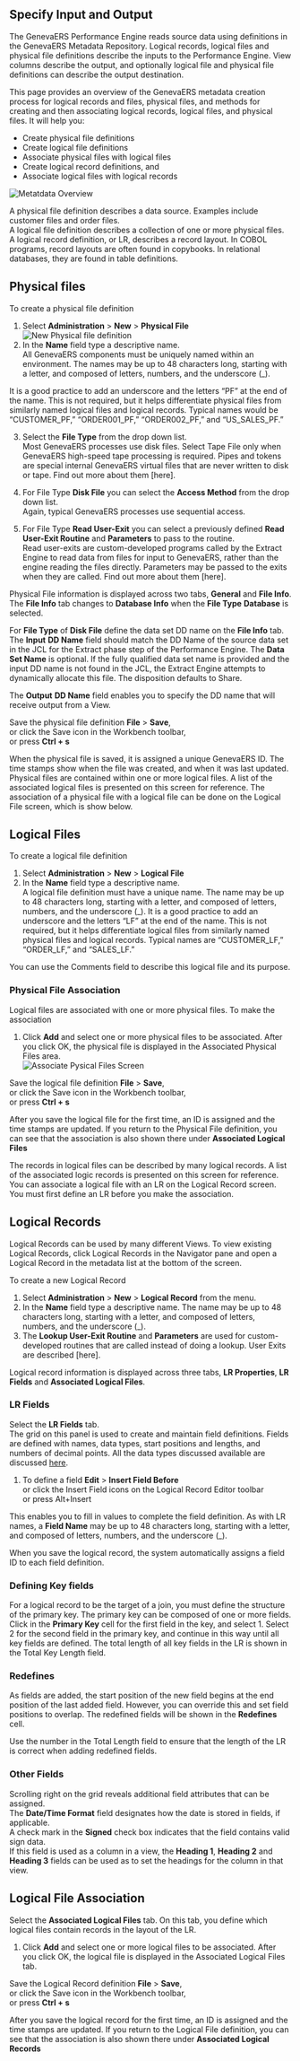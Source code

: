 ## Specify Input and Output 

The GenevaERS Performance Engine reads source data using definitions in the GenevaERS Metadata Repository. Logical records, logical files and physical file definitions describe the inputs to the Performance Engine. View columns describe the output, and optionally logical file and physical file definitions can describe the output destination.

This page provides an overview of the GenevaERS metadata creation process for logical records and files, physical files, and methods for creating and then associating logical records, logical files, and physical files. It will help you:

- Create physical file definitions
- Create logical file definitions
- Associate physical files with logical files
- Create logical record definitions, and
- Associate logical files with logical records

![Metatdata Overview](../../images/Module9-Metadata_Creation/Module9_Slide3.jpeg)

A physical file definition describes a data source. Examples include customer files and order files.  
A logical file definition describes a collection of one or more physical files.  
A logical record definition, or LR, describes a record layout. In COBOL programs, record layouts are often found in copybooks. In relational databases, they are found in table definitions.

## Physical files

To create a physical file definition

1. Select **Administration** > **New** > **Physical File**  
![New Physical file definition](../../images/NewPF.png)
2. In the **Name** field type a descriptive name.  
All GenevaERS components must be uniquely named within an environment. The names may be up to 48 characters long, starting with a letter, and composed of letters, numbers, and the underscore (_).  
  
It is a good practice to add an underscore and the letters “PF” at the end of the name. This is not required, but it helps differentiate physical files from similarly named logical files and logical records. Typical names would be “CUSTOMER_PF,” “ORDER001_PF,” “ORDER002_PF,” and “US_SALES_PF.”

3. Select the **File Type** from the drop down list.  
Most GenevaERS processes use disk files. Select Tape File only when GenevaERS high-speed tape processing is required. Pipes and tokens are special internal GenevaERS virtual files that are never written to disk or tape. Find out more about them [here].  

4. For File Type **Disk File** you can select the **Access Method** from the drop down list.  
Again, typical GenevaERS processes use sequential access.  
  
5. For File Type **Read User-Exit** you can select a previously defined **Read User-Exit Routine** and **Parameters** to pass to the routine.  
Read user-exits are custom-developed programs called by the Extract Engine to read data from files for input to GenevaERS, rather than the engine reading the files directly. Parameters may be passed to the exits when they are called. Find out more about them [here].

Physical File information is displayed across two tabs, **General** and **File Info**. The **File Info** tab changes to **Database Info** when the **File Type** **Database** is selected.  

For **File Type** of **Disk File** define the data set DD name on the **File Info** tab.  
The **Input** **DD Name** field should match the DD Name of the source data set in the JCL for the Extract phase step of the Performance Engine.
The **Data Set Name** is optional. If the fully qualified data set name is provided and the input DD name is not found in the JCL, the Extract Engine attempts to dynamically allocate this file. The disposition defaults to Share.

The **Output** **DD Name** field enables you to specify the DD name that will receive output from a View. 

Save the physical file definition **File** > **Save**,  
   or click the Save icon in the Workbench toolbar,  
   or press **Ctrl + s**

When the physical file is saved, it is assigned a unique GenevaERS ID. The time stamps show when the file was created, and when it was last updated. 
Physical files are contained within one or more logical files. A list of the associated logical files is presented on this screen for reference. The association of a physical file with a logical file can be done on the Logical File screen, which is show below.

## Logical Files

To create a logical file definition

1. Select **Administration** > **New** > **Logical File**  
2. In the **Name** field type a descriptive name.  
A logical file definition must have a unique name. The name may be up to 48 characters long, starting with a letter, and composed of letters, numbers, and the underscore (_). It is a good practice to add an underscore and the letters “LF” at the end of the name. This is not required, but it helps differentiate logical files from similarly named physical files and logical records. Typical names are “CUSTOMER_LF,” “ORDER_LF,” and “SALES_LF.”

You can use the Comments field to describe this logical file and its purpose.

### Physical File Association

Logical files are associated with one or more physical files. To make the association
1. Click **Add** and select one or more physical files to be associated. After you click OK, the physical file is displayed in the Associated Physical Files area.  
![Associate Pysical Files Screen](../../images/AssociatePFs.png)

Save the logical file definition **File** > **Save**,  
   or click the Save icon in the Workbench toolbar,  
   or press **Ctrl + s**

After you save the logical file for the first time, an ID is assigned and the time stamps are updated. If you return to the Physical File definition, you can see that the association is also shown there under **Associated Logical Files** 

The records in logical files can be described by many logical records. A list of the associated logic records is presented on this screen for reference. You can associate a logical file with an LR on the Logical Record screen. You must first define an LR before you make the association.

## Logical Records

Logical Records can be used by many different Views. To view existing Logical Records, click Logical Records in the Navigator pane and open a Logical Record in the metadata list at the bottom of the screen.

To create a new Logical Record

1. Select **Administration** > **New** > **Logical Record** from the menu.
2. In the **Name** field type a descriptive name. 
The name may be up to 48 characters long, starting with a letter, and composed of letters, numbers, and the underscore (_).  
3. The **Lookup User-Exit Routine** and **Parameters** are used for custom-developed routines that are called instead of doing a lookup. User Exits are described [here].

Logical record information is displayed across three tabs, **LR Properties**, **LR Fields** and **Associated Logical Files**.  

### LR Fields

Select the **LR Fields** tab.  
The grid on this panel is used to create and maintain field definitions. Fields are defined with names, data types, start positions and lengths, and numbers of decimal points. All the data types discussed available are discussed [here](../MetaData/DataTypes.md).

1. To define a field **Edit** > **Insert Field Before**  
   or click the Insert Field icons on the Logical Record Editor toolbar  
   or press Alt+Insert  

This enables you to fill in values to complete the field definition. As with LR names, a **Field Name** may be up to 48 characters long, starting with a letter, and composed of letters, numbers, and the underscore (_).  

When you save the logical record, the system automatically assigns a field ID to each field definition.

### Defining Key fields

For a logical record to be the target of a join, you must define the structure of the primary key. The primary key can be composed of one or more fields. Click in the **Primary Key** cell for the first field in the key, and select 1. Select 2 for the second field in the primary key, and continue in this way until all key fields are defined. The total length of all key fields in the LR is shown in the Total Key Length field.

### Redefines

As fields are added, the start position of the new field begins at the end position of the last added field. However, you can override this and set field positions to overlap. The redefined fields will be shown in the **Redefines** cell.

Use the number in the Total Length field to ensure that the length of the LR is correct when adding redefined fields.

### Other Fields

Scrolling right on the grid reveals additional field attributes that can be assigned.  
The **Date/Time Format** field designates how the date is stored in fields, if applicable.  
A check mark in the **Signed** check box indicates that the field contains valid sign data.  
If this field is used as a column in a view, the **Heading 1**, **Heading 2** and **Heading 3** fields can be used as to set the headings for the column in that view.

## Logical File Association

Select the **Associated Logical Files** tab. On this tab, you define which logical files contain records in the layout of the LR. 
  
1. Click **Add** and select one or more logical files to be associated. After you click OK, the logical file is displayed in the Associated Logical Files tab.  

Save the Logical Record definition **File** > **Save**,  
   or click the Save icon in the Workbench toolbar,  
   or press **Ctrl + s**

After you save the logical record for the first time, an ID is assigned and the time stamps are updated. If you return to the Logical File definition, you can see that the association is also shown there under **Associated Logical Records** 
